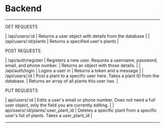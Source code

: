 # Backend
_________________________________________________________
GET REQUESTS

| /api/users/:id | Returns a user object with details from the database |
| /api/users/:id/plants | Returns a specified user's plants |

POST REQUESTS

| /api/auth/register | Registers a new user. Requires a username, password, email, and phone number. | Returns an object with those details. |
| /api/auth/login | Logins a user in | Returns a token and a message |
| /api/users/:id | Post a plant to a specific user here. Takes a plant ID from the database. | Returns an array of all plants this user has. |

PUT REQUESTS

| api/users/:id | Edits a user's email or phone number. Does not need a full user object, only the field you are currently editing. |
| api/users/:id/plants/:user_plant_id | Deletes a specific plant from a specific user's list of plants. Takes a user_plant_id |
_________________________________________________________